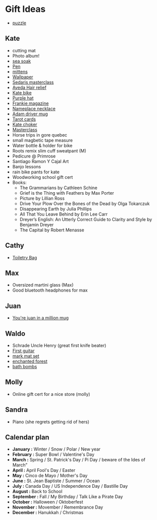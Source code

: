 # Gift Ideas

- [puzzle](https://happyvalleyshop.com/collections/new-created-desc/products/cavallini-co-vintage-puzzle-house-plants-1000-piece-jigsaw)

## Kate

- cutting mat
- Photo album!
- [sea soak](https://east-coast-glow.myshopify.com/collections/bath-soak/products/peppermint-kelp-sea-salt-soak)
- [Pen](https://papeterie-nota-bene.myshopify.com/collections/stylos/products/caran-dache-stylo-bille-849-popline-fluo-plusieurs-couleurs-disponibles-849)
- [mittens](https://www.annexvintage.com/us/verloop-mitaines-faux-fur.html)
- [Wallpaper](https://www.chasingpaper.com/wallpaper/whirling-sky/)
- [Sedaris masterclass](https://www.masterclass.com/classes/david-sedaris-teaches-storytelling-and-humor)
- [Aveda Hair relief](https://www.aveda.ca/product/17976/16410/best-sellers/hand-relief-moisturizing-creme#/shade/4.2_fl_oz%2F125_ml)
- [Kate bike](https://www.prioritybicycles.com/products/thegotham?aff=3)
- [Purple hat](https://sofitukker.shop.redstarmerch.com/product/XZCHSF01/purple-hat-dad-hat)
- [Frankie magazine](https://www.magazinecafestore.com/frankie-magazine.html)
- [Nameplace necklace](https://themjewelersny.com/collections/personalized/products/the-nameplate-necklace)
- [Adam driver mug](https://www.etsy.com/listing/739419654/adam-driver-mug-custom-celebrity-gift-11?variation0=1254658415)
- [Tarot cards](https://shop.jennylewis.com/collections/on-the-line/products/tarot-cards)
- [Kate choker](https://en.horacejewelry.com/)
- [Masterclass](https://www.masterclass.com/)
- Horse trips in gore quebec
- small magbetic tape measure
- Water bottle & holder for bike
- Roots remix slim cuff sweatpant (M)
- Pedicure @ Primrose
- Santiago Ramon Y Cajal Art
- Banjo lessons
- rain bike pants for kate
- Woodworking school gift cert
- Books:
  - The Grammarians by Cathleen Schine
  - Grief is the Thing with Feathers by Max Porter
  - Picture by Lillian Ross
  - Drive Your Plow Over the Bones of the Dead by Olga Tokarczuk
  - Disappearing Earth by Julia Phillips
  - All That You Leave Behind by Erin Lee Carr
  - Dreyer’s English: An Utterly Correct Guide to Clarity and Style by Benjamin Dreyer
  - The Capital by Robert Menasse

## Cathy

- [Toiletry Bag](https://www.chicbasta.com/collections/100-under-gifts/products/unisex-toiletry-bag-travel-case?variant=31979117609058)

## Max

- Oversized martini glass (Max)
- Good bluetooth headphones for max

## Juan

- [You're juan in a million mug](https://www.etsy.com/ca/listing/565198142/juan-in-a-million-ceramic-mug)

## Waldo

- Schrade Uncle Henry (great first knife beater)
- [First guitar](https://loogguitars.ca/)
- [mark mat set](https://www.thepepinshop.com/collections/storage-utility/products/mark-mat-set-jungle-3-markers)
- [enchanted forest](https://www.amazon.ca/Enchanted-Forest-Inky-Quest-Coloring/dp/1780674880)
- [bath bombs](https://goop.com/ca-en/dabble-dollop-dabble-dollop-droplets/p/?taxon_id=3370)

## Molly

- Online gift cert for a nice store (molly)

## Sandra

- Piano (she regrets getting rid of hers)

## Calendar plan

- **January :** Winter / Snow / Polar / New year
- **February :** Super Bowl / Valentine's Day
- **March :** Spring / St. Patrick's Day / Pi Day / beware of the Ides of March”
- **April :** April Fool's Day / Easter
- **May :** Cinco de Mayo / Mother's Day
- **June :** St. Jean Baptiste / Summer / Ocean
- **July :** Canada Day / US Independence Day / Bastille Day
- **August :** Back to School
- **September :** Fall / My Birthday / Talk Like a Pirate Day
- **October :** Halloween / Oktoberfest
- **November :** Movember / Remembrance Day
- **December :** Hanukkah / Christmas
